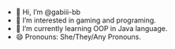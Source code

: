 - 👋 Hi, I’m @gabiii-bb
- 👀 I’m interested in gaming and programing.
- 🌱 I’m currently learning OOP in Java language.
- 😄 Pronouns: She/They/Any Pronouns.

<!---
gabiii-bb/gabiii-bb is a ✨ special ✨ repository because its `README.md` (this file) appears on your GitHub profile.
You can click the Preview link to take a look at your changes.
--->
